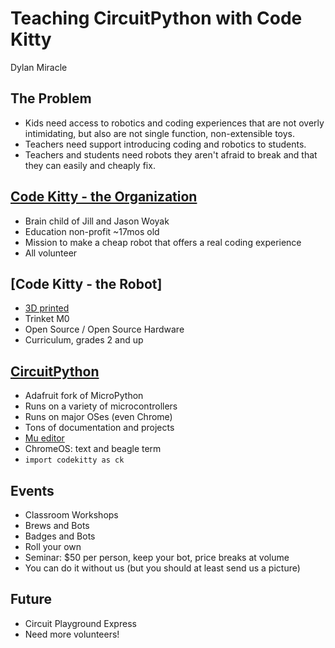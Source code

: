 # Teaching CircuitPython with Code Kitty

Dylan Miracle

## The Problem

- Kids need access to robotics and coding experiences that are not overly intimidating, but also are not single function, non-extensible toys.
- Teachers need support introducing coding and robotics to students.
- Teachers and students need robots they aren't afraid to break and that they can easily and cheaply fix.

## [Code Kitty - the Organization](codekitty.org)

- Brain child of Jill and Jason Woyak
- Education non-profit ~17mos old
- Mission to make a cheap robot that offers a real coding experience
- All volunteer

## [Code Kitty - the Robot]

- [3D printed](https://www.thingiverse.com/thing:3059371)
- Trinket M0
- Open Source / Open Source Hardware
- Curriculum, grades 2 and up

## [CircuitPython](https://learn.adafruit.com/welcome-to-circuitpython/overview)

- Adafruit fork of MicroPython
- Runs on a variety of microcontrollers
- Runs on major OSes (even Chrome)
- Tons of documentation and projects
- [Mu editor](https://codewith.mu/)
- ChromeOS: text and beagle term
- `import codekitty as ck`

## Events

- Classroom Workshops
- Brews and Bots
- Badges and Bots
- Roll your own
- Seminar: \$50 per person, keep your bot, price breaks at volume
- You can do it without us (but you should at least send us a picture)

## Future

- Circuit Playground Express
- Need more volunteers!